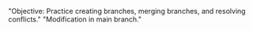 "Objective: Practice creating branches, merging branches, and resolving conflicts." 
"Modification in main branch." 
